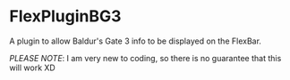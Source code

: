 # FlexPluginBG3
A plugin to allow Baldur's Gate 3 info to be displayed on the FlexBar.


*PLEASE NOTE*: I am very new to coding, so there is no guarantee that this will work XD
